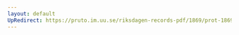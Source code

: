 ```yaml
---
layout: default
UpRedirect: https://pruto.im.uu.se/riksdagen-records-pdf/1869/prot-1869--ak--505/prot-1869--ak--505_060.pdf
---
```

